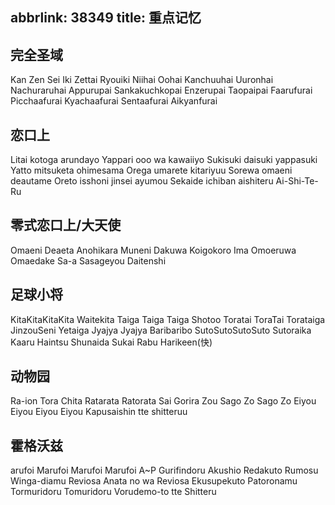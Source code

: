 abbrlink: 38349
title: 重点记忆
---
## 完全圣域
Kan Zen Sei Iki
Zettai Ryouiki Niihai Oohai Kanchuuhai
Uuronhai Nachuraruhai Appurupai
Sankakuchkopai Enzerupai
Taopaipai Faarufurai
Picchaafurai Kyachaafurai
Sentaafurai Aikyanfurai

## 恋口上
Litai kotoga arundayo
Yappari ooo wa kawaiiyo
Sukisuki daisuki yappasuki
Yatto mitsuketa ohimesama
Orega umarete kitariyuu
Sorewa omaeni deautame
Oreto isshoni jinsei ayumou
Sekaide ichiban aishiteru
Ai-Shi-Te-Ru

## 零式恋口上/大天使
Omaeni Deaeta Anohikara
Muneni Dakuwa Koigokoro
Ima Omoeruwa Omaedake
Sa-a Sasageyou Daitenshi

## 足球小将
KitaKitaKitaKita Waitekita
Taiga Taiga Taiga Shotoo
Toratai ToraTai Torataiga
JinzouSeni Yetaiga
Jyajya Jyajya Baribaribo
SutoSutoSutoSuto Sutoraika
Kaaru Haintsu Shunaida
Sukai Rabu Harikeen(快)

## 动物园
Ra-ion Tora Chita
Ratarata Ratorata
Sai Gorira Zou
Sago Zo Sago Zo
Eiyou Eiyou Eiyou Eiyou
Kapusaishin tte shitteruu

## 霍格沃兹
arufoi Marufoi Marufoi Marufoi
A~P Gurifindoru
Akushio Redakuto Rumosu
Winga-diamu Reviosa
Anata no wa Reviosa
Ekusupekuto Patoronamu
Tormuridoru Tomuridoru
Vorudemo-to tte Shitteru